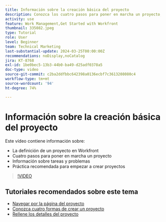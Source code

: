 ```yaml
---
title: Información sobre la creación básica del proyecto
description: Conozca los cuatro pasos para poner en marcha un proyecto, su definición y las tres formas más frecuentes de crearlos.
activity: use
feature: Work Management,Get Started with Workfront
thumbnail: 335082.jpeg
type: Tutorial
role: User
level: Beginner
team: Technical Marketing
last-substantial-update: 2024-03-25T00:00:00Z
recommendations: noDisplay,noCatalog
jira: KT-8768
exl-id: 1be0bec5-13b3-44b0-ba49-d25adf0378a5
doc-type: video
source-git-commit: c2ba2ddfbbc642398a0136ecbf7c3613208080c4
workflow-type: tm+mt
source-wordcount: '94'
ht-degree: 74%

---
```


# Información sobre la creación básica del proyecto

Este vídeo contiene información sobre:

* La definición de un proyecto en Workfront
* Cuatro pasos para poner en marcha un proyecto
* Información sobre tareas y problemas
* Práctica recomendada para empezar a crear proyectos

>[!VIDEO](https://video.tv.adobe.com/v/335082/?quality=12&learn=on)

## Tutoriales recomendados sobre este tema

* [Navegar por la página del proyecto](https://experienceleague.adobe.com/en/docs/workfront-learn/tutorials-workfront/manage-work/projects/navigate-the-project-page)
* [Conozca cuatro formas de crear un proyecto](https://experienceleague.adobe.com/en/docs/workfront-learn/tutorials-workfront/manage-work/projects/understand-other-ways-to-create-projects)
* [Rellene los detalles del proyecto](https://experienceleague.adobe.com/en/docs/workfront-learn/tutorials-workfront/manage-work/projects/fill-in-the-project-details)



